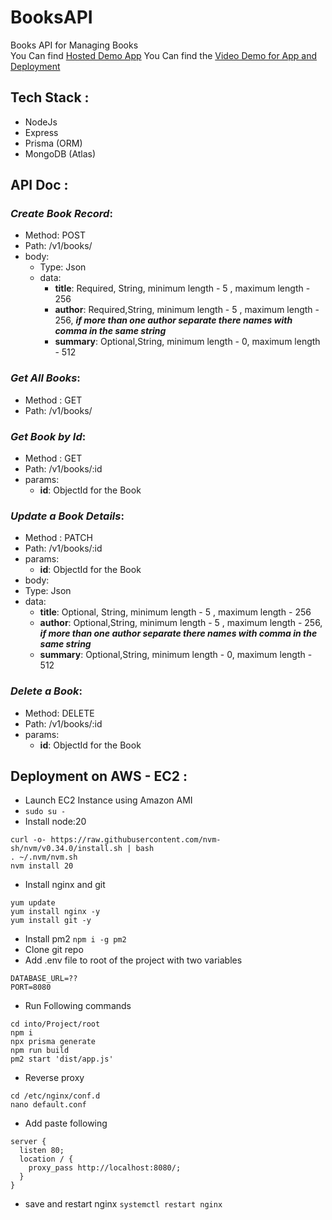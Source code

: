 # BooksAPI
Books API for Managing Books  
You Can find [Hosted Demo App](http://54.66.167.82)
You Can find the [Video Demo for App and Deployment](https://vimeo.com/882851798?share=copy#t=0) 
## **Tech Stack :**  
- NodeJs
- Express  
- Prisma (ORM)
- MongoDB (Atlas)
  
## **API Doc :**

### ***Create Book Record***:
- Method: POST
- Path: /v1/books/
- body:
  - Type: Json
  - data:
    - **title**: Required, String, minimum length - 5 , maximum length - 256
    - **author**: Required,String, minimum length - 5 , maximum length - 256, ***if more than one author separate there names with comma in the same string***
    -  **summary**: Optional,String, minimum length - 0, maximum length - 512
### ***Get All Books***:
  - Method : GET
  - Path: /v1/books/
### ***Get Book by Id***:
- Method : GET
- Path: /v1/books/:id
- params: 
  - **id**: ObjectId for the Book 
### ***Update a Book Details***:
- Method : PATCH
- Path: /v1/books/:id
- params: 
    - **id**: ObjectId for the Book
- body:
- Type: Json
- data:
    - **title**: Optional, String, minimum length - 5 , maximum length - 256
    - **author**: Optional,String, minimum length - 5 , maximum length - 256, ***if more than one author separate there names with comma in the same string***
    -  **summary**: Optional,String, minimum length - 0, maximum length - 512 
### ***Delete a Book***:
- Method: DELETE
- Path: /v1/books/:id
- params:
  - **id**: ObjectId for the Book 

## **Deployment on AWS - EC2 :**
- Launch EC2 Instance using Amazon AMI
- ```sudo su -```
- Install node:20  
```
curl -o- https://raw.githubusercontent.com/nvm-sh/nvm/v0.34.0/install.sh | bash   
. ~/.nvm/nvm.sh  
nvm install 20
```
- Install nginx and git   
```
yum update             
yum install nginx -y  
yum install git -y
``` 
- Install pm2
  ```npm i -g pm2```
- Clone git repo
- Add .env file to root of the project with two variables  
```
DATABASE_URL=?? 
PORT=8080
```
- Run Following commands
```
cd into/Project/root
npm i
npx prisma generate
npm run build 
pm2 start 'dist/app.js'
```
- Reverse proxy
```
cd /etc/nginx/conf.d
nano default.conf
```
  - Add paste following 
  ```
  server { 
    listen 80; 
    location / { 
      proxy_pass http://localhost:8080/; 
    } 
  } 
  ```
  - save and restart nginx ```systemctl restart nginx```
